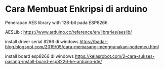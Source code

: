 # Cara Membuat Enkripsi di arduino 
Penerapan AES library with 128-bit pada ESP8266

AESLib :
https://www.arduino.cc/reference/en/libraries/aeslib/

install driver serial 8266 di windows 
https://badar-blog.blogspot.com/2019/05/cara-memasang-menggunakan-nodemcu.html

install board esp8266 di windows
https://kelasrobot.com/2-cara-sukses-pasang-install-board-esp8226-ke-arduino-ide/
